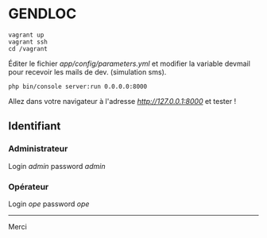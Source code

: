 # GENDLOC

    vagrant up
    vagrant ssh
    cd /vagrant

Éditer le fichier *app/config/parameters.yml* et modifier la variable devmail
pour recevoir les mails de dev. (simulation sms).

    php bin/console server:run 0.0.0.0:8000
    
Allez dans votre navigateur à l'adresse *http://127.0.0.1:8000* et tester !

## Identifiant 

### Administrateur

Login *admin* password *admin*

### Opérateur

Login *ope* password *ope*



____________________
Merci
